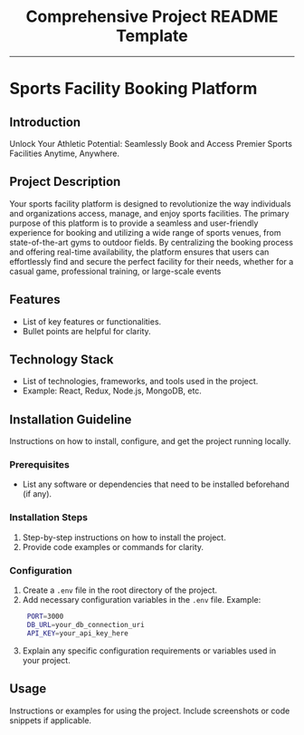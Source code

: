 <div align="center">
  <h1>Comprehensive Project README Template</h1>
</div>

---

# Sports Facility Booking Platform

## Introduction

Unlock Your Athletic Potential: Seamlessly Book and Access Premier Sports Facilities Anytime, Anywhere.

## Project Description

Your sports facility platform is designed to revolutionize the way individuals and organizations access, manage, and enjoy sports facilities. The primary purpose of this platform is to provide a seamless and user-friendly experience for booking and utilizing a wide range of sports venues, from state-of-the-art gyms to outdoor fields. By centralizing the booking process and offering real-time availability, the platform ensures that users can effortlessly find and secure the perfect facility for their needs, whether for a casual game, professional training, or large-scale events

## Features

- List of key features or functionalities.
- Bullet points are helpful for clarity.

## Technology Stack

- List of technologies, frameworks, and tools used in the project.
- Example: React, Redux, Node.js, MongoDB, etc.

## Installation Guideline

Instructions on how to install, configure, and get the project running locally.

### Prerequisites

- List any software or dependencies that need to be installed beforehand (if any).

### Installation Steps

1. Step-by-step instructions on how to install the project.
2. Provide code examples or commands for clarity.

### Configuration

1. Create a `.env` file in the root directory of the project.
2. Add necessary configuration variables in the `.env` file.
   Example:
   ```bash
    PORT=3000
    DB_URL=your_db_connection_uri
    API_KEY=your_api_key_here
   ```
3. Explain any specific configuration requirements or variables used in your project.

## Usage

Instructions or examples for using the project. Include screenshots or code snippets if applicable.
